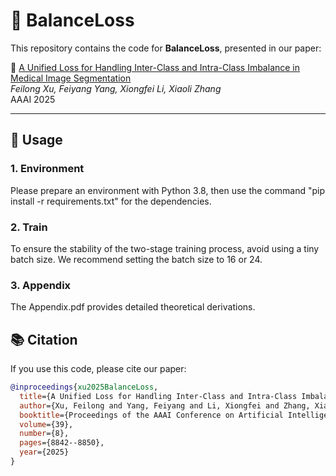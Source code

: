 # 🔧 BalanceLoss

This repository contains the code for **BalanceLoss**, presented in our paper:

📄 [A Unified Loss for Handling Inter-Class and Intra-Class Imbalance in Medical Image Segmentation](https://ojs.aaai.org/index.php/AAAI/article/view/32956)  
*Feilong Xu, Feiyang Yang, Xiongfei Li, Xiaoli Zhang*  
AAAI 2025

---

## 🚀 Usage

### 1. Environment
   Please prepare an environment with Python 3.8, then use the command "pip install -r requirements.txt" for the dependencies.
### 2. Train
   To ensure the stability of the two-stage training process, avoid using a tiny batch size. We recommend setting the batch size to 16 or 24.
### 3. Appendix
   The Appendix.pdf provides detailed theoretical derivations.

## 📚 Citation

If you use this code, please cite our paper:

```bibtex
@inproceedings{xu2025BalanceLoss,
  title={A Unified Loss for Handling Inter-Class and Intra-Class Imbalance in Medical Image Segmentation},
  author={Xu, Feilong and Yang, Feiyang and Li, Xiongfei and Zhang, Xiaoli},
  booktitle={Proceedings of the AAAI Conference on Artificial Intelligence},
  volume={39},
  number={8},
  pages={8842--8850},
  year={2025}
}

